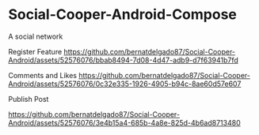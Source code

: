 # Social-Cooper-Android-Compose

A social network

Register Feature
https://github.com/bernatdelgado87/Social-Cooper-Android/assets/52576076/bbab8494-7d08-4d47-adb9-d7f63941b7fd

Comments and Likes
https://github.com/bernatdelgado87/Social-Cooper-Android/assets/52576076/0c32e335-1926-4905-b94c-8ae60d57e607

Publish Post

https://github.com/bernatdelgado87/Social-Cooper-Android/assets/52576076/3e4b15a4-685b-4a8e-825d-4b6ad8713480

